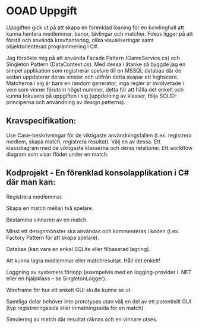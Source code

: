 # OOAD Uppgift

Uppgiften gick ut på att skapa en förenklad lösning för en bowlinghall att kunna hantera medlemmar, banor, tävlingar och matcher.
Fokus ligger på att förstå och använda kravhantering, olika visualiseringar samt objektorienterad programmering i C#.

Jag försökte mig på att använda Facade Pattern (GameService.cs) och Singleton Pattern (DataContext.cs). Med dessa i åtanke så byggde jag en simpel applikation som registrerar spelare till en MSSQL databas där de sedan uppdaterar deras vinster och utifrån detta skapar ett highscore. Matcherna i sig är bara en random generator, inga regler är involverade i vem som vinner förutom högst nummer, detta för att hålla det enkelt och kunna fokusera på uppgiften i sig (uppdelning av klasser, följa SOLID-principerna och användning av design patterns).


## Kravspecifikation:
Use Case-beskrivningar för de viktigaste användningsfallen (t.ex. registrera medlem, skapa match, registrera resultat). Välj en av dessa.
Ett klassdiagram med de viktigaste klasserna och deras relationer.
Ett workflow diagram som visar flödet under en match.

## Kodprojekt - En förenklad konsolapplikation i C# där man kan:

Registrera medlemmar.

Skapa en match mellan två spelare.

Bestämma vinnaren av en match.

Minst ett designmönster ska användas och kommenteras i koden (t.ex. Factory Pattern för att skapa spelare).

Databas (kan vara en enkel SQLite eller filbaserad lagring).

Att kunna lagra medlemmar eller matchresultat. Håll det enkelt!

Loggning av systemets förlopp (exempelvis med en logging-provider i .NET eller en hjälpklass – se SingletonLogger).

Wireframe för hur ett enkelt GUI skulle kunna se ut.

Samtliga delar behöver inte prototypas utan välj en del av ett potentiellt GUI (typ registreringssida eller inmatningssida för en match).

Simulering av match där resultat räknas och en vinnare utses.
